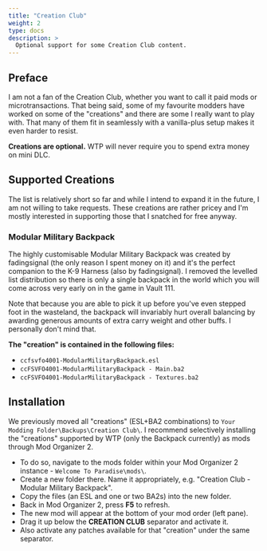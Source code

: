 ```yaml
---
title: "Creation Club"
weight: 2
type: docs
description: >
  Optional support for some Creation Club content.
---
```


## Preface

I am not a fan of the Creation Club, whether you want to call it paid mods or microtransactions. That being said, some of my favourite modders have worked on some of the "creations" and there are some I really want to play with. That many of them fit in seamlessly with a vanilla-plus setup makes it even harder to resist.

**Creations are optional.** WTP will never require you to spend extra money on mini DLC.

## Supported Creations

The list is relatively short so far and while I intend to expand it in the future, I am not willing to take requests. These creations are rather pricey and I'm mostly interested in supporting those that I snatched for free anyway.

### Modular Military Backpack

The highly customisable Modular Military Backpack was created by fadingsignal (the only reason I spent money on it) and it's the perfect companion to the K-9 Harness (also by fadingsignal). I removed the levelled list distribution so there is only a single backpack in the world which you will come across very early on in the game in Vault 111.

Note that because you are able to pick it up before you've even stepped foot in the wasteland, the backpack will invariably hurt overall balancing by awarding generous amounts of extra carry weight and other buffs. I personally don't mind that.

**The "creation" is contained in the following files:**

- `ccfsvfo4001-ModularMilitaryBackpack.esl`
- `ccFSVFO4001-ModularMilitaryBackpack - Main.ba2`
- `ccFSVFO4001-ModularMilitaryBackpack - Textures.ba2`

## Installation

We previously moved all "creations" (ESL+BA2 combinations) to `Your Modding Folder\Backups\Creation Club\`. I recommend selectively installing the "creations" supported by WTP (only the Backpack currently) as mods through Mod Organizer 2.

- To do so, navigate to the mods folder within your Mod Organizer 2 instance - `Welcome To Paradise\mods\`.
- Create a new folder there. Name it appropriately, e.g. "Creation Club - Modular Military Backpack".
- Copy the files (an ESL and one or two BA2s) into the new folder.
- Back in Mod Organizer 2, press **F5** to refresh.
- The new mod will appear at the bottom of your mod order (left pane).
- Drag it up below the **CREATION CLUB** separator and activate it.
- Also activate any patches available for that "creation" under the same separator.